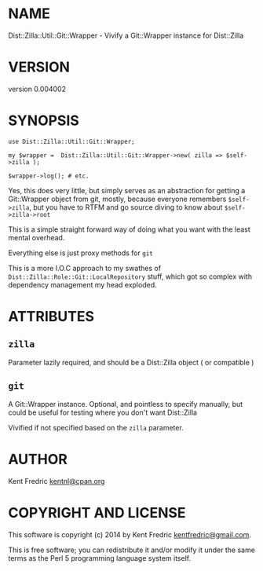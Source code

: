 # NAME

Dist::Zilla::Util::Git::Wrapper - Vivify a Git::Wrapper instance for Dist::Zilla

# VERSION

version 0.004002

# SYNOPSIS

    use Dist::Zilla::Util::Git::Wrapper;

    my $wrapper =  Dist::Zilla::Util::Git::Wrapper->new( zilla => $self->zilla );

    $wrapper->log(); # etc.

Yes, this does very little, but simply serves as an abstraction for getting a Git::Wrapper
object from git, mostly, because everyone remembers `$self->zilla`, but you have to RTFM
and go source diving to know about `$self->zilla->root`

This is a simple straight forward way of doing what you want with the least mental overhead.

Everything else is just proxy methods for `git`

This is a more I.O.C approach to my swathes of `Dist::Zilla::Role::Git::LocalRepository` stuff,
which got so complex with dependency management my head exploded.

# ATTRIBUTES

## `zilla`

Parameter lazily required, and should be a Dist::Zilla object ( or compatible )

## `git`

A Git::Wrapper instance. Optional, and pointless to specify manually,
but could be useful for testing where you don't want Dist::Zilla

Vivified if not specified based on the `zilla` parameter.

# AUTHOR

Kent Fredric <kentnl@cpan.org>

# COPYRIGHT AND LICENSE

This software is copyright (c) 2014 by Kent Fredric <kentfredric@gmail.com>.

This is free software; you can redistribute it and/or modify it under
the same terms as the Perl 5 programming language system itself.

